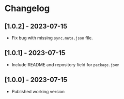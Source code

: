# Changelog

## [1.0.2] - 2023-07-15

- Fix bug with missing `sync.meta.json` file.

## [1.0.1] - 2023-07-15

- Include README and repository field for `package.json`

## [1.0.0] - 2023-07-15

- Published working version